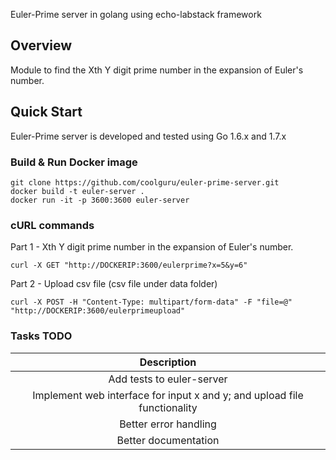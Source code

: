 Euler-Prime server in golang using echo-labstack framework

## Overview

Module to find the Xth Y digit prime number in the expansion of Euler's number.

## Quick Start
Euler-Prime server is developed and tested using Go 1.6.x and 1.7.x

### Build & Run Docker image
```
git clone https://github.com/coolguru/euler-prime-server.git
docker build -t euler-server .
docker run -it -p 3600:3600 euler-server
```

### cURL commands
Part 1 - Xth Y digit prime number in the expansion of Euler's number.
```
curl -X GET "http://DOCKERIP:3600/eulerprime?x=5&y=6"
```

Part 2 - Upload csv file (csv file under data folder)
```
curl -X POST -H "Content-Type: multipart/form-data" -F "file=@" "http://DOCKERIP:3600/eulerprimeupload"
```

### Tasks TODO

|Description |
| :---: |
|Add tests to euler-server|
|Implement web interface for input x and y; and upload file functionality|
|Better error handling|
|Better documentation|
